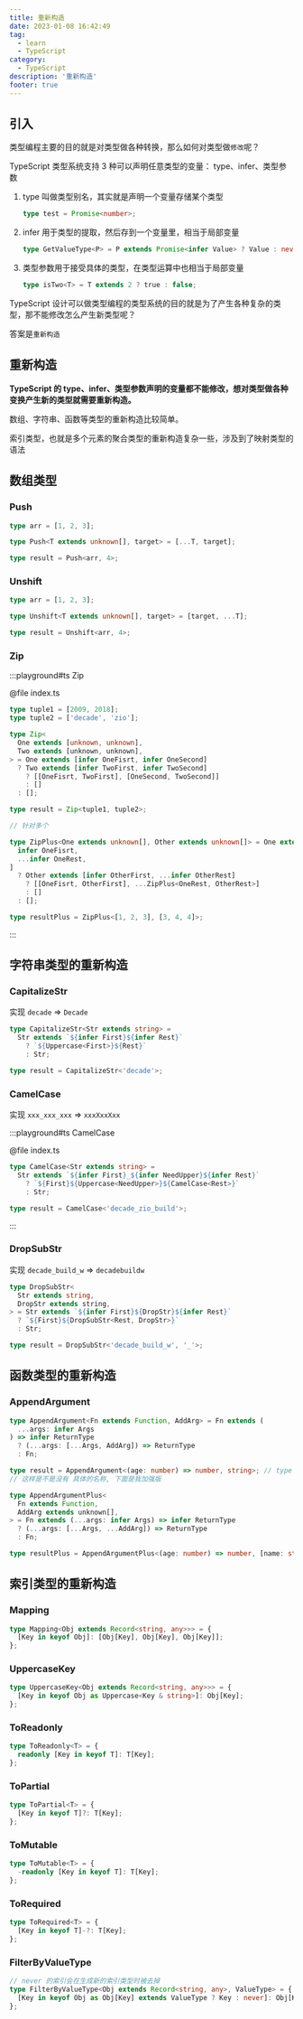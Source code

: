 ```yaml
---
title: 重新构造
date: 2023-01-08 16:42:49
tag:
  - learn
  - TypeScript
category:
  - TypeScript
description: '重新构造'
footer: true
---
```


## 引入

类型编程主要的目的就是对类型做各种转换，那么如何对类型做`修改`呢？

TypeScript 类型系统支持 3 种可以声明任意类型的变量： type、infer、类型参数

<!-- more -->

1. type 叫做类型别名，其实就是声明一个变量存储某个类型
   ```ts
   type test = Promise<number>;
   ```
2. infer 用于类型的提取，然后存到一个变量里，相当于局部变量
   ```ts
   type GetValueType<P> = P extends Promise<infer Value> ? Value : never;
   ```
3. 类型参数用于接受具体的类型，在类型运算中也相当于局部变量
   ```ts
   type isTwo<T> = T extends 2 ? true : false;
   ```

TypeScript 设计可以做类型编程的类型系统的目的就是为了产生各种复杂的类型，那不能修改怎么产生新类型呢？

答案是`重新构造`

## 重新构造

**TypeScript 的 type、infer、类型参数声明的变量都不能修改，想对类型做各种变换产生新的类型就需要重新构造。**

数组、字符串、函数等类型的重新构造比较简单。

索引类型，也就是多个元素的聚合类型的重新构造复杂一些，涉及到了映射类型的语法

## 数组类型

### Push

```ts
type arr = [1, 2, 3];

type Push<T extends unknown[], target> = [...T, target];

type result = Push<arr, 4>;
```

### Unshift

```ts
type arr = [1, 2, 3];

type Unshift<T extends unknown[], target> = [target, ...T];

type result = Unshift<arr, 4>;
```

### Zip

:::playground#ts Zip

@file index.ts

```ts
type tuple1 = [2009, 2018];
type tuple2 = ['decade', 'zio'];

type Zip<
  One extends [unknown, unknown],
  Two extends [unknown, unknown],
> = One extends [infer OneFisrt, infer OneSecond]
  ? Two extends [infer TwoFirst, infer TwoSecond]
    ? [[OneFisrt, TwoFirst], [OneSecond, TwoSecond]]
    : []
  : [];

type result = Zip<tuple1, tuple2>;

// 针对多个

type ZipPlus<One extends unknown[], Other extends unknown[]> = One extends [
  infer OneFisrt,
  ...infer OneRest,
]
  ? Other extends [infer OtherFirst, ...infer OtherRest]
    ? [[OneFisrt, OtherFirst], ...ZipPlus<OneRest, OtherRest>]
    : []
  : [];

type resultPlus = ZipPlus<[1, 2, 3], [3, 4, 4]>;
```

:::

## 字符串类型的重新构造

### CapitalizeStr

实现 `decade` => `Decade`

```ts
type CapitalizeStr<Str extends string> =
  Str extends `${infer First}${infer Rest}`
    ? `${Uppercase<First>}${Rest}`
    : Str;

type result = CapitalizeStr<'decade'>;
```

### CamelCase

实现 `xxx_xxx_xxx` => `xxxXxxXxx`

:::playground#ts CamelCase

@file index.ts

```ts
type CamelCase<Str extends string> =
  Str extends `${infer First}_${infer NeedUpper}${infer Rest}`
    ? `${First}${Uppercase<NeedUpper>}${CamelCase<Rest>}`
    : Str;

type result = CamelCase<'decade_zio_build'>;
```

:::

### DropSubStr

实现 `decade_build_w` => `decadebuildw`

```ts
type DropSubStr<
  Str extends string,
  DropStr extends string,
> = Str extends `${infer First}${DropStr}${infer Rest}`
  ? `${First}${DropSubStr<Rest, DropStr>}`
  : Str;

type result = DropSubStr<'decade_build_w', '_'>;
```

## 函数类型的重新构造

### AppendArgument

```ts
type AppendArgument<Fn extends Function, AddArg> = Fn extends (
  ...args: infer Args
) => infer ReturnType
  ? (...args: [...Args, AddArg]) => ReturnType
  : Fn;

type result = AppendArgument<(age: number) => number, string>; // type result = (args_0: number, args_1: string) => number
// 这样是不是没有 具体的名称, 下面是我加强版

type AppendArgumentPlus<
  Fn extends Function,
  AddArg extends unknown[],
> = Fn extends (...args: infer Args) => infer ReturnType
  ? (...args: [...Args, ...AddArg]) => ReturnType
  : Fn;

type resultPlus = AppendArgumentPlus<(age: number) => number, [name: string]>;
```

## 索引类型的重新构造

### Mapping

```ts
type Mapping<Obj extends Record<string, any>>> = {
  [Key in keyof Obj]: [Obj[Key], Obj[Key], Obj[Key]];
};
```

### UppercaseKey

```ts
type UppercaseKey<Obj extends Record<string, any>>> = {
  [Key in keyof Obj as Uppercase<Key & string>]: Obj[Key];
};
```

### ToReadonly

```ts
type ToReadonly<T> = {
  readonly [Key in keyof T]: T[Key];
};
```

### ToPartial

```ts
type ToPartial<T> = {
  [Key in keyof T]?: T[Key];
};
```

### ToMutable

```ts
type ToMutable<T> = {
  -readonly [Key in keyof T]: T[Key];
};
```

### ToRequired

```ts
type ToRequired<T> = {
  [Key in keyof T]-?: T[Key];
};
```

### FilterByValueType

```ts
// never 的索引会在生成新的索引类型时被去掉
type FilterByValueType<Obj extends Record<string, any>, ValueType> = {
  [Key in keyof Obj as Obj[Key] extends ValueType ? Key : never]: Obj[Key];
};
```
